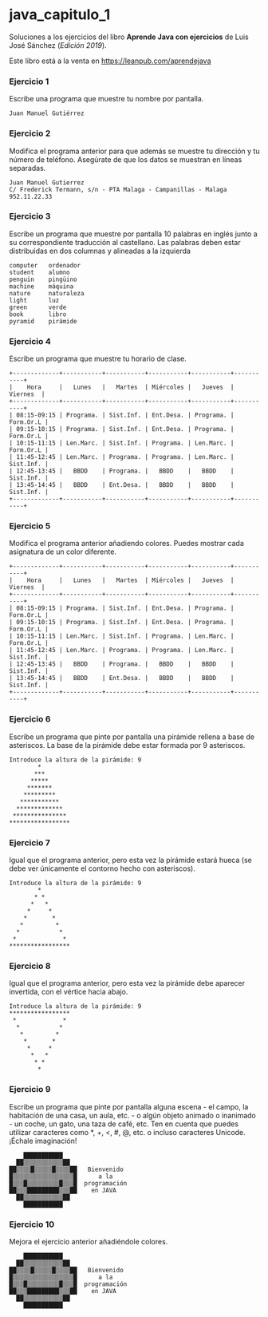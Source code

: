 # java_capitulo_1

Soluciones a los ejercicios del libro **Aprende Java con ejercicios** de Luis José Sánchez (*Edición 2019*).

Este libro está a la venta en https://leanpub.com/aprendejava

### Ejercicio 1
Escribe una programa que muestre tu nombre por pantalla.

    Juan Manuel Gutiérrez

### Ejercicio 2
Modifica el programa anterior para que además se muestre tu dirección y tu número de teléfono. Asegúrate de que los datos se muestran en líneas separadas.

    Juan Manuel Gutierrez
    C/ Frederick Termann, s/n - PTA Malaga - Campanillas - Malaga
    952.11.22.33

### Ejercicio 3
Escribe un programa que muestre por pantalla 10 palabras en inglés junto a su correspondiente traducción al castellano. Las palabras deben estar distribuidas en dos columnas y alineadas a la izquierda

    computer   ordenador
    student    alumno   
    penguin    pingüino
    machine    máquina
    nature     naturaleza
    light      luz
    green      verde
    book       libro
    pyramid    pirámide

### Ejercicio 4
Escribe un programa que muestre tu horario de clase.

    +-------------+-----------+-----------+-----------+-----------+-----------+
    |    Hora     |   Lunes   |   Martes  | Miércoles |   Jueves  |  Viernes  |
    +-------------+-----------+-----------+-----------+-----------+-----------+
    | 08:15-09:15 | Programa. | Sist.Inf. | Ent.Desa. | Programa. | Form.Or.L |
    | 09:15-10:15 | Programa. | Sist.Inf. | Ent.Desa. | Programa. | Form.Or.L |
    | 10:15-11:15 | Len.Marc. | Sist.Inf. | Programa. | Len.Marc. | Form.Or.L |
    | 11:45-12:45 | Len.Marc. | Programa. | Programa. | Len.Marc. | Sist.Inf. |
    | 12:45-13:45 |   BBDD    | Programa. |   BBDD    |   BBDD    | Sist.Inf. |
    | 13:45-14:45 |   BBDD    | Ent.Desa. |   BBDD    |   BBDD    | Sist.Inf. |
    +-------------+-----------+-----------+-----------+-----------+-----------+
### Ejercicio 5
Modifica el programa anterior añadiendo colores. Puedes mostrar cada asignatura de un color diferente.

    +-------------+-----------+-----------+-----------+-----------+-----------+
    |    Hora     |   Lunes   |   Martes  | Miércoles |   Jueves  |  Viernes  |
    +-------------+-----------+-----------+-----------+-----------+-----------+
    | 08:15-09:15 | Programa. | Sist.Inf. | Ent.Desa. | Programa. | Form.Or.L |
    | 09:15-10:15 | Programa. | Sist.Inf. | Ent.Desa. | Programa. | Form.Or.L |
    | 10:15-11:15 | Len.Marc. | Sist.Inf. | Programa. | Len.Marc. | Form.Or.L |
    | 11:45-12:45 | Len.Marc. | Programa. | Programa. | Len.Marc. | Sist.Inf. |
    | 12:45-13:45 |   BBDD    | Programa. |   BBDD    |   BBDD    | Sist.Inf. |
    | 13:45-14:45 |   BBDD    | Ent.Desa. |   BBDD    |   BBDD    | Sist.Inf. |
    +-------------+-----------+-----------+-----------+-----------+-----------+
### Ejercicio 6
Escribe un programa que pinte por pantalla una pirámide rellena a base de asteriscos. La base de la pirámide debe estar formada por 9 asteriscos.

    Introduce la altura de la pirámide: 9
            *
           ***
          *****
         *******
        *********
       ***********
      *************
     ***************
    *****************
### Ejercicio 7
Igual que el programa anterior, pero esta vez la pirámide estará hueca (se debe ver únicamente el contorno hecho con asteriscos).

    Introduce la altura de la pirámide: 9
            *
           * *
          *   *
         *     *
        *       *
       *         *
      *           *
     *             *
    *****************
### Ejercicio 8
Igual que el programa anterior, pero esta vez la pirámide debe aparecer invertida, con el vértice hacia abajo.

    Introduce la altura de la pirámide: 9
    *****************
     *             *
      *           *
       *         *
        *       *
         *     *
          *   *
           * *
            *
### Ejercicio 9
Escribe un programa que pinte por pantalla alguna escena - el campo, la habitación de una casa, un aula, etc. - o algún objeto animado o inanimado - un coche, un gato, una taza de café, etc. Ten en cuenta que puedes utilizar caracteres como \*, +, <, #, @, etc. o incluso caracteres Unicode. ¡Échale imaginación!

        ███████████
      ██▒▒▒▒▒▒▒▒▒▒▒██
    ██▒▒▒▒█▒▒▒▒▒█▒▒▒▒██   Bienvenido
    █▒▒▒▒▒▒▒▒▒▒▒▒▒▒▒▒▒█      a la
    █▒▒▒█▒▒▒▒▒▒▒▒▒█▒▒▒█  programación
    ██▒▒▒█████████▒▒▒██    en JAVA
      ██▒▒▒▒▒▒▒▒▒▒▒██
        ███████████
### Ejercicio 10
Mejora el ejercicio anterior añadiéndole colores.

        ███████████
      ██▒▒▒▒▒▒▒▒▒▒▒██
    ██▒▒▒▒█▒▒▒▒▒█▒▒▒▒██   Bienvenido
    █▒▒▒▒▒▒▒▒▒▒▒▒▒▒▒▒▒█      a la
    █▒▒▒█▒▒▒▒▒▒▒▒▒█▒▒▒█  programación
    ██▒▒▒█████████▒▒▒██    en JAVA
      ██▒▒▒▒▒▒▒▒▒▒▒██
        ███████████